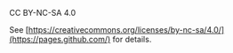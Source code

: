CC BY-NC-SA 4.0

See [https://creativecommons.org/licenses/by-nc-sa/4.0/](https://pages.github.com/) for details.
